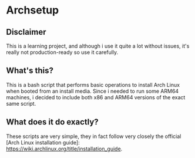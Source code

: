 # Archsetup
## Disclaimer
This is a learning project, and although i use it quite a lot without issues, it's really not production-ready so use it carefully.

## What's this?
This is a bash script that performs basic operations to install Arch Linux when booted from an install media. Since i needed to run some ARM64 machines, i decided to include both x86 and ARM64 versions of the exact same script.

## What does it do exactly?
These scripts are very simple, they in fact follow very closely the official [Arch Linux installation guide]: https://wiki.archlinux.org/title/installation_guide.
